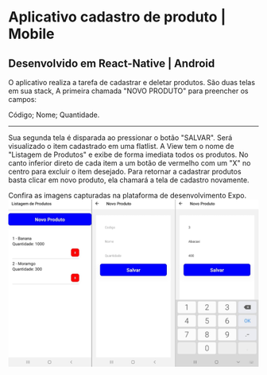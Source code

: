 # Aplicativo cadastro de produto | Mobile
## Desenvolvido em React-Native | Android


O aplicativo realiza a tarefa de cadastrar e deletar produtos. São duas telas em sua stack, A primeira chamada "NOVO PRODUTO" para preencher os campos:

Código;
Nome;
Quantidade.

---
Sua segunda tela é disparada ao pressionar o botão "SALVAR". Será visualizado o item cadastrado em uma flatlist. A View tem o nome de "Listagem de Produtos" e exibe de forma imediata todos os produtos. No canto inferior direto de cada item a um botão de vermelho com um "X" no centro para excluir o item desejado. Para retornar a cadastrar produtos basta clicar em novo produto, ela chamará a tela de cadastro novamente.

Confira as imagens capturadas na plataforma de desenvolvimento Expo.
![TELAS APP](telasAppMobCadas.png)
